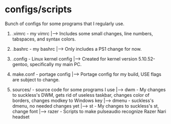 # configs/scripts

Bunch of configs for some programs that I regularly use.

1. .vimrc - my vimrc
|--> Includes some small changes, line numbers, tabspaces, and syntax colors.

2. .bashrc - my bashrc
|--> Only includes a PS1 change for now.

3. .config - Linux kernel config
|--> Created for kernel version 5.10.52-gentoo, specifically my main PC.

4. make.conf - portage config
|--> Portage config for my build, USE flags are subject to change.

5. sources/ - source code for some programs I use
|--> dwm - My changes to suckless's DWM, gets rid of useless taskbar, changes color of borders, changes modkey to Windows key
|-->    dmenu - suckless's dmenu, no needed changes yet
|-->            st - My changes to suckless's st, change font
|-->                    razer - Scripts to make pulseaudio recognize Razer Nari headset
